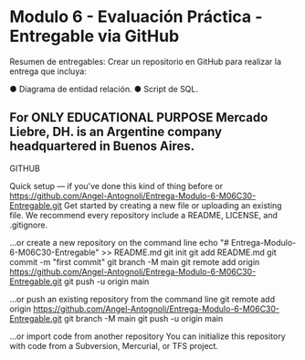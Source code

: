 # Modulo 6 - Evaluación Práctica - Entregable via GitHub

Resumen de entregables:
Crear un repositorio en GitHub para realizar la entrega que incluya:

● Diagrama de entidad relación.
● Script de SQL.

For ONLY EDUCATIONAL PURPOSE Mercado Liebre, DH. is an Argentine company headquartered in Buenos Aires.
------------------------------------------------------------------------------------------------------------------------------------------------------------------

GITHUB

Quick setup — if you’ve done this kind of thing before
or	
https://github.com/Angel-Antognoli/Entrega-Modulo-6-M06C30-Entregable.git
Get started by creating a new file or uploading an existing file. We recommend every repository include a README, LICENSE, and .gitignore.

…or create a new repository on the command line
echo "# Entrega-Modulo-6-M06C30-Entregable" >> README.md
git init
git add README.md
git commit -m "first commit"
git branch -M main
git remote add origin https://github.com/Angel-Antognoli/Entrega-Modulo-6-M06C30-Entregable.git
git push -u origin main

…or push an existing repository from the command line
git remote add origin https://github.com/Angel-Antognoli/Entrega-Modulo-6-M06C30-Entregable.git
git branch -M main
git push -u origin main

…or import code from another repository
You can initialize this repository with code from a Subversion, Mercurial, or TFS project.
